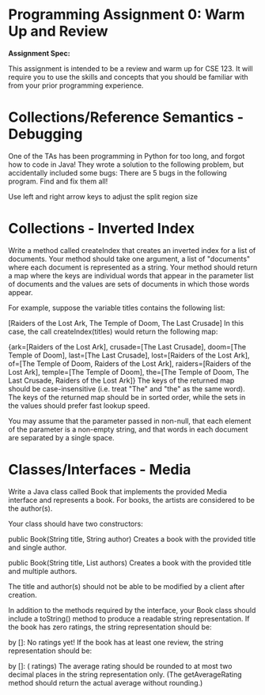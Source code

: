 # Programming Assignment 0: Warm Up and Review

**Assignment Spec:**

This assignment is intended to be a review and warm up for CSE 123. It will require you to use the skills and concepts that you should be familiar with from your prior programming experience.

# Collections/Reference Semantics - Debugging
One of the TAs has been programming in Python for too long, and forgot how to code in Java! They wrote a solution to the following problem, but accidentally included some bugs:
There are 5 bugs in the following program. Find and fix them all!

Use left and right arrow keys to adjust the split region size

# Collections - Inverted Index
Write a method called createIndex that creates an inverted index for a list of documents. Your method should take one argument, a list of "documents" where each document is represented as a string. Your method should return a map where the keys are individual words that appear in the parameter list of documents and the values are sets of documents in which those words appear.

For example, suppose the variable titles contains the following list:

[Raiders of the Lost Ark, The Temple of Doom, The Last Crusade]
In this case, the call createIndex(titles) would return the following map:

{ark=[Raiders of the Lost Ark], crusade=[The Last Crusade], doom=[The Temple of Doom], last=[The Last Crusade], 
 lost=[Raiders of the Lost Ark], of=[The Temple of Doom, Raiders of the Lost Ark], raiders=[Raiders of the Lost Ark], 
 temple=[The Temple of Doom], the=[The Temple of Doom, The Last Crusade, Raiders of the Lost Ark]}
The keys of the returned map should be case-insensitive (i.e. treat "The" and "the" as the same word). The keys of the returned map should be in sorted order, while the sets in the values should prefer fast lookup speed.

You may assume that the parameter passed in non-null, that each element of the parameter is a non-empty string, and that words in each document are separated by a single space.

# Classes/Interfaces - Media
Write a Java class called Book that implements the provided Media interface and represents a book. For books, the artists are considered to be the author(s).

Your class should have two constructors:

public Book(String title, String author)
Creates a book with the provided title and single author.

public Book(String title, List<String> authors)
Creates a book with the provided title and multiple authors.

The title and author(s) should not be able to be modified by a client after creation.

In addition to the methods required by the interface, your Book class should include a toString() method to produce a readable string representation. If the book has zero ratings, the string representation should be:

<name> by [<authors>]: No ratings yet!
If the book has at least one review, the string representation should be:

<name> by [<authors>]: <average rating> (<num ratings> ratings)
The average rating should be rounded to at most two decimal places in the string representation only. (The getAverageRating method should return the actual average without rounding.)
